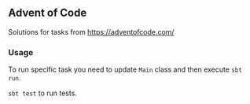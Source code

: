 ## Advent of Code

Solutions for tasks from https://adventofcode.com/

### Usage

To run specific task you need to update `Main` class and then execute `sbt run`.

`sbt test` to run tests.
